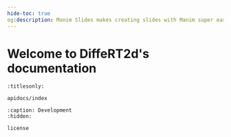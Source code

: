 ```yaml
---
hide-toc: true
og:description: Manim Slides makes creating slides with Manim super easy!
---
```


# Welcome to DiffeRT2d's documentation

```{toctree}
:titlesonly:

apidocs/index
```

```{toctree}
:caption: Development
:hidden:

license
```
